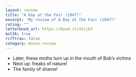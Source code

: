 ```yaml
---
layout: review
title: "A Day at the Fair (1947)"
excerpt: "My review of A Day at the Fair (1947)"
rating: ""
letterboxd_url: https://boxd.it/4tLjbf
mst3k: true
rifftrax: false
category: movie-review
---
```


- Later, these moths turn up in the mouth of Bob’s victims
- Next up: freaks of nature!
- The family of shame!
